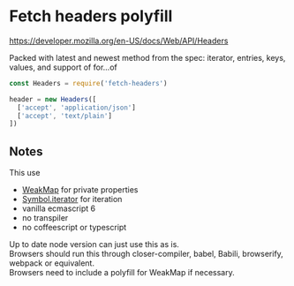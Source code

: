 Fetch headers polyfill
======================

https://developer.mozilla.org/en-US/docs/Web/API/Headers

Packed with latest and newest method from the spec:
iterator, entries, keys, values, and support of for...of

```javascript
const Headers = require('fetch-headers')

header = new Headers([
  ['accept', 'application/json']
  ['accept', 'text/plain']
])
```

Notes
-----
This use
 - [WeakMap][1] for private properties
 - [Symbol.iterator][2] for iteration
 - vanilla ecmascript 6
 - no transpiler
 - no coffeescript or typescript


Up to date node version can just use this as is.<br>
Browsers should run this through closer-compiler, babel, Babili, browserify, webpack or equivalent.<br>
Browsers need to include a polyfill for WeakMap if necessary.<br>

  [1]: https://developer.mozilla.org/en/docs/Web/JavaScript/Reference/Global_Objects/WeakMap
  [2]: https://developer.mozilla.org/en-US/docs/Web/JavaScript/Reference/Global_Objects/Symbol/iterator
